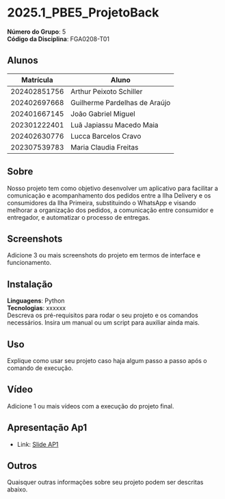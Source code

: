 # 2025.1_PBE5_ProjetoBack

**Número do Grupo**: 5<br>
**Código da Disciplina**: FGA0208-T01<br>

## Alunos
|Matrícula | Aluno |
| -- | -- |
| 202402851756  |  Arthur Peixoto Schiller |
| 202402697668  |  Guilherme Pardelhas de Araújo  |
| 202401667145  |  João Gabriel Miguel |
| 202301222401  |  Luã Japiassu Macedo Maia |
| 202402630776  |  Lucca Barcelos Cravo |
| 202307539783  |  Maria Claudia Freitas |



## Sobre 
Nosso projeto tem como objetivo desenvolver um aplicativo para facilitar a comunicação e acompanhamento dos pedidos entre a Ilha Delivery e os consumidores da Ilha Primeira, substituindo o WhatsApp e visando melhorar a organização dos pedidos, a comunicação entre consumidor e entregador, e automatizar o processo de entregas.

## Screenshots
Adicione 3 ou mais screenshots do projeto em termos de interface e funcionamento.

## Instalação 
**Linguagens**: Python<br>
**Tecnologias**: xxxxxx<br>
Descreva os pré-requisitos para rodar o seu projeto e os comandos necessários.
Insira um manual ou um script para auxiliar ainda mais.

## Uso 
Explique como usar seu projeto caso haja algum passo a passo após o comando de execução.

## Vídeo
Adicione 1 ou mais vídeos com a execução do projeto final.

## Apresentação Ap1
- Link: [Slide AP1](https://www.canva.com/design/DAGjzYR3QG0/-ZHnESnXi8wIDCaj6bXXyw/edit)

## Outros 
Quaisquer outras informações sobre seu projeto podem ser descritas abaixo.
